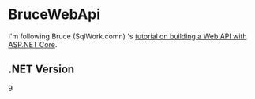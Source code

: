 # BruceWebApi

I'm following Bruce (SqlWork.comn) 's [tutorial on building a Web API with ASP.NET Core](https://learn.microsoft.com/en-us/answers/questions/5591224/i-dont-understand-why-my-minimal-api-doesnt-bring?page=1&orderby=Helpful&comment=answer-12299537&translated=false#newest-answer-comment).

## .NET Version

9

